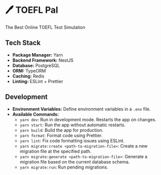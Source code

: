 # 🖊️ TOEFL Pal

The Best Online TOEFL Test Simulation

## Tech Stack

- **Package Manager:** Yarn
- **Backend Framework:** NestJS
- **Database:** PostgreSQL
- **ORM:** TypeORM
- **Caching:** Redis
- **Linting:** ESLint + Prettier

## Development

- **Environment Variables:** Define environment variables in a `.env` file.
- **Available Commands:**
  - `yarn dev`: Run in development mode. Restarts the app on changes.
  - `yarn start`: Run the app without automatic restarts.
  - `yarn build`: Build the app for production.
  - `yarn format`: Format code using Prettier.
  - `yarn lint`: Fix code formatting issues using ESLint.
  - `yarn migrate:create <path-to-migration-file>`: Create a new migration file at the specified path.
  - `yarn migrate:generate <path-to-migration-file>`: Generate a migration file based on the current database schema.
  - `yarn migrate:run`: Run pending migrations.
